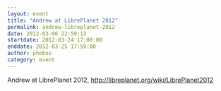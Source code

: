 ```yaml
---
layout: event
title: "Andrew at LibrePlanet 2012"
permalink: andrew-libreplanet-2012
date: 2012-03-06 22:59:13
startdate: 2012-03-24 17:00:00
enddate: 2012-03-25 17:59:00
author: phobos
category: event
---
```


Andrew at LibrePlanet 2012, http://libreplanet.org/wiki/LibrePlanet2012

